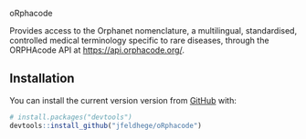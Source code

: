 oRphacode

Provides access to the Orphanet nomenclature, a multilingual, standardised, controlled medical terminology specific to rare diseases, through the ORPHAcode API at <https://api.orphacode.org/>.

## Installation

You can install the current version version from [GitHub](https://github.com/) with:

``` r
# install.packages("devtools")
devtools::install_github("jfeldhege/oRphacode")
```
